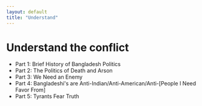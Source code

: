 ```yaml
---
layout: default
title: "Understand"
---
```


# Understand the conflict

- Part 1: Brief History of Bangladesh Politics
- Part 2: The Politics of Death and Arson
- Part 3: We Need an Enemy
- Part 4: Bangladeshi's are Anti-Indian/Anti-American/Anti-[People I Need Favor From]
- Part 5: Tyrants Fear Truth
